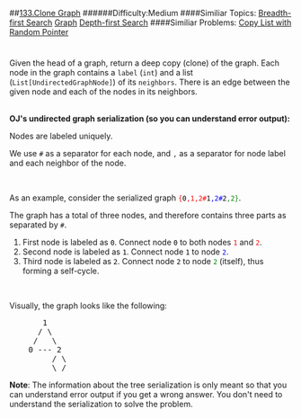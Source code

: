 ##[133.Clone Graph](https://leetcode.com/problems/clone-graph/description/ "133.Clone Graph")
######Difficulty:Medium
####Similiar Topics:
  [Breadth-first Search](https://leetcode.com//tag/breadth-first-search)  [Graph](https://leetcode.com//tag/graph)  [Depth-first Search](https://leetcode.com//tag/depth-first-search)
####Similiar Problems:
  [Copy List with Random Pointer](https://leetcode.com//problems/copy-list-with-random-pointer)
<div class="question-description__3U1T" style="padding-top: 10px;"><div><p>Given the head of a&#160;graph, return a deep copy (clone) of the graph. Each node in the graph contains a <code>label</code>&#160;(<code>int</code>) and a list (<code>List[UndirectedGraphNode]</code>) of its <code>neighbors</code>. There is an edge between the given node and each of the nodes in its neighbors.</p>

<div><br/>
<b>OJ's undirected graph serialization (so you can understand error output):</b>

<p>Nodes are labeled uniquely.</p>
We use <code>#</code> as a separator for each node, and <code>,</code> as a separator for node label and each neighbor of the node.

<p>&#160;</p>

<p>As an example, consider the serialized graph <code><font color="red">{<font color="black">0</font>,1,2#</font><font color="blue"><font color="black">1</font>,2#</font><font color="green"><font color="black">2</font>,2}</font></code>.</p>

<p>The graph has a total of three nodes, and therefore contains three parts as separated by <code>#</code>.</p>

<ol>
	<li>First node is labeled as <code><font color="black">0</font></code>. Connect node <code><font color="black">0</font></code> to both nodes <code><font color="red">1</font></code> and <code><font color="red">2</font></code>.</li>
	<li>Second node is labeled as <code><font color="black">1</font></code>. Connect node <code><font color="black">1</font></code> to node <code><font color="blue">2</font></code>.</li>
	<li>Third node is labeled as <code><font color="black">2</font></code>. Connect node <code><font color="black">2</font></code> to node <code><font color="green">2</font></code> (itself), thus forming a self-cycle.</li>
</ol>

<p>&#160;</p>

<p>Visually, the graph looks like the following:</p>

<pre>       1
      / \
     /   \
    0 --- 2
         / \
         \_/
</pre>

<p><strong>Note</strong>: The information about the tree serialization is only meant so that you can understand error output if you get a wrong answer. You don't need to understand the serialization to solve the problem.</p>
</div>
</div></div><div> </div><div> </div><div> </div><div> </div><div> </div><div> </div><div> </div><div> </div><div> </div><div> </div><div> </div><div> </div><div> </div><div> </div><div> </div><div> </div><div> </div><div> </div><div> </div><div> </div><div> </div><div> </div><div> </div><div> </div><div> </div><div> </div><div> </div><div> </div><div> </div><div> </div><div> </div><div> </div><div> </div><div> </div><div> </div><div> </div><div> </div><div> </div><div> </div><div> </div><div> </div><div> </div><div> </div><div> </div><div> </div><div> </div><div> </div><div> </div><div> </div><div> </div><div> </div><div> </div><div> </div><div> </div><div> </div><div> </div><div> </div><div> </div><div> </div><div> </div><div> </div><div> </div><div> </div><div> </div><div> </div><div> </div><div> </div><div> </div><div> </div><div> </div><div> </div><div> </div><div> </div><div> </div><div> </div><div> </div><div> </div><div> </div><div> </div><div> </div><div> </div><div> </div><div> </div><div> </div><div> </div><div> </div><div> </div><div> </div><div> </div><div> </div><div> </div><div> </div><div> </div><div> </div><div> </div><div> </div><div> </div><div> </div><div> </div><div> </div><div> </div><div> </div><div> </div><div> </div><div> </div><div> </div><div> </div><div> </div><div> </div><div> </div><div> </div><div> </div>